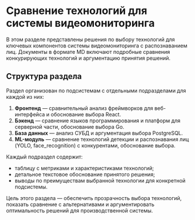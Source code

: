 # Сравнение технологий для системы видеомониторинга

В этом разделе представлены решения по выбору технологий для ключевых компонентов системы видеомониторинга с распознаванием лиц. Документы в формате MD включают подробные сравнения конкурирующих технологий и аргументацию принятия решений.

## Структура раздела

Раздел организован по подсистемам с отдельными подразделами для каждой из них:

1. **Фронтенд** — сравнительный анализ фреймворков для веб-интерфейса и обоснование выбора React.
2. **Бэкенд** — сравнение языков программирования и платформ для серверной части, обоснование выбора Go.
3. **База данных** — анализ СУБД и аргументация выбора PostgreSQL.
4. **ML-модуль** — сравнение технологий детекции и распознавания лиц (YOLO, face_recognition) с конкурентами, обоснование выбора.

Каждый подраздел содержит:

* таблицу с метриками и характеристиками технологий;
* детальное текстовое обоснование принятого решения;
* выводы по преимуществам выбранной технологии для конкретной подсистемы.

Цель этого раздела — обеспечить прозрачность выбора технологий, показать сравнение с альтернативами и аргументировать оптимальность решений для производственной системы.
